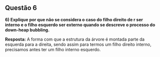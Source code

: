 ## Questão 6
**6) Explique por que não se considera o caso do filho direito de r ser interno e o filho esquerdo ser externo quando se descreve o processo do down-heap bubbling.**

**Resposta:** A forma com que a estrutura da árvore é montada parte da esquerda para a direita, sendo assim para termos um filho direito interno, precisamos antes ter um filho interno esquerdo.
